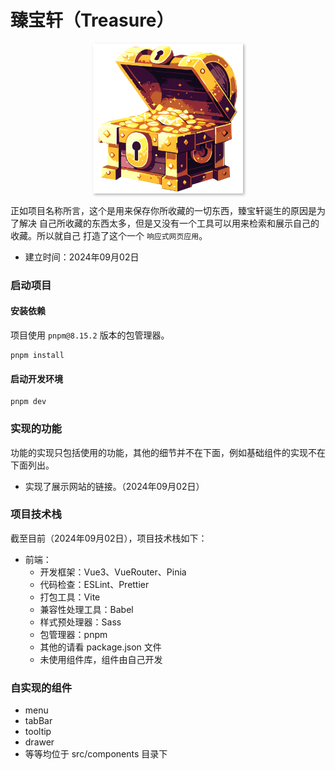 # 臻宝轩（Treasure）

<p align="center">
  <img style="filter: drop-shadow(2px 2px 2px rgba(0, 0, 0, 0.3));" src="./src/assets/treasure.png" height="240" alt="臻宝轩" />
</p>

正如项目名称所言，这个是用来保存你所收藏的一切东西，臻宝轩诞生的原因是为了解决
自己所收藏的东西太多，但是又没有一个工具可以用来检索和展示自己的收藏。所以就自己
打造了这个一个 `响应式网页应用`。

- 建立时间：2024年09月02日

### 启动项目

#### 安装依赖

项目使用 `pnpm@8.15.2` 版本的包管理器。

```shell
pnpm install
```

#### 启动开发环境

```shell
pnpm dev
```

### 实现的功能

功能的实现只包括使用的功能，其他的细节并不在下面，例如基础组件的实现不在下面列出。

- 实现了展示网站的链接。（2024年09月02日）

### 项目技术栈

截至目前（2024年09月02日），项目技术栈如下：

- 前端：
  - 开发框架：Vue3、VueRouter、Pinia
  - 代码检查：ESLint、Prettier
  - 打包工具：Vite
  - 兼容性处理工具：Babel
  - 样式预处理器：Sass
  - 包管理器：pnpm
  - 其他的请看 package.json 文件
  - 未使用组件库，组件由自己开发

### 自实现的组件

- menu
- tabBar
- tooltip
- drawer
- 等等均位于 src/components 目录下
